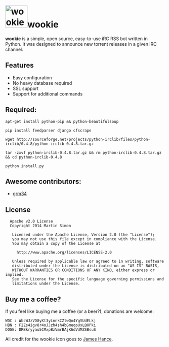 <h1><img src="https://raw.github.com/c0ding/wookie/master/doc/wookie.png" height=70 alt="wookie" title="wookie">wookie</h1>

**wookie** is a simple, open source, easy-to-use iRC RSS bot written in Python.
It was designed to announce new torrent releases in a given iRC channel.

## Features

* Easy configuration
* No heavy database required
* SSL support
* Support for additional commands

## Required:

`apt-get install python-pip && python-beautifulsoup`

`pip install feedparser django cfscrape`

`wget http://sourceforge.net/projects/python-irclib/files/python-irclib/0.4.8/python-irclib-0.4.8.tar.gz`

`tar -zxvf python-irclib-0.4.8.tar.gz && rm python-irclib-0.4.8.tar.gz && cd python-irclib-0.4.8`

`python install.py`

## Awesome contributors:

* [grm34](https://github.com/grm34)

## License

```
  Apache v2.0 License
  Copyright 2014 Martin Simon

   Licensed under the Apache License, Version 2.0 (the "License");
   you may not use this file except in compliance with the License.
   You may obtain a copy of the License at

     http://www.apache.org/licenses/LICENSE-2.0

   Unless required by applicable law or agreed to in writing, software
   distributed under the License is distributed on an "AS IS" BASIS,
   WITHOUT WARRANTIES OR CONDITIONS OF ANY KIND, either express or implied.
   See the License for the specific language governing permissions and
   limitations under the License.

```

## Buy me a coffee?

If you feel like buying me a coffee (or a beer?), donations are welcome:

```
WDC : WbcWJzVD8yXt3yLnnkCZtwQo4YgSUdELkj
HBN : F2Zs4igv8r4oJJzh4sh4bGmeqoUxLQHPki
DOGE: DRBkryyau5CMxpBzVmrBAjK6dVdMZSBsuS
```

All credit for the wookie icon goes to <a href="http://www.jameshance.com/">James Hance</a>.
